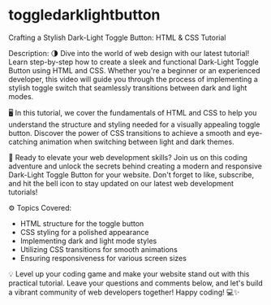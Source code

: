 # toggledarklightbutton
Crafting a Stylish Dark-Light Toggle Button: HTML & CSS Tutorial

Description:
🌗 Dive into the world of web design with our latest tutorial! Learn step-by-step how to create a sleek and functional Dark-Light Toggle Button using HTML and CSS. Whether you're a beginner or an experienced developer, this video will guide you through the process of implementing a stylish toggle switch that seamlessly transitions between dark and light modes.

🖥️ In this tutorial, we cover the fundamentals of HTML and CSS to help you understand the structure and styling needed for a visually appealing toggle button. Discover the power of CSS transitions to achieve a smooth and eye-catching animation when switching between light and dark themes.

🚀 Ready to elevate your web development skills? Join us on this coding adventure and unlock the secrets behind creating a modern and responsive Dark-Light Toggle Button for your website. Don't forget to like, subscribe, and hit the bell icon to stay updated on our latest web development tutorials!

⚙️ Topics Covered:
- HTML structure for the toggle button
- CSS styling for a polished appearance
- Implementing dark and light mode styles
- Utilizing CSS transitions for smooth animations
- Ensuring responsiveness for various screen sizes

💡 Level up your coding game and make your website stand out with this practical tutorial. Leave your questions and comments below, and let's build a vibrant community of web developers together! Happy coding! 💻✨
